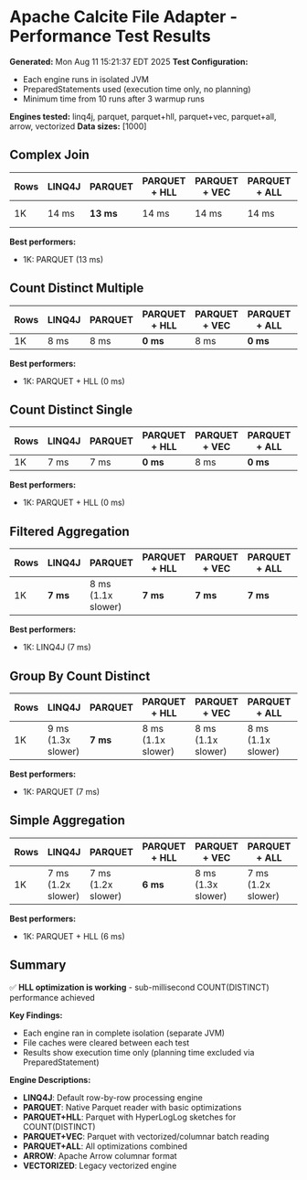 # Apache Calcite File Adapter - Performance Test Results

**Generated:** Mon Aug 11 15:21:37 EDT 2025
**Test Configuration:**
- Each engine runs in isolated JVM
- PreparedStatements used (execution time only, no planning)
- Minimum time from 10 runs after 3 warmup runs

**Engines tested:** linq4j, parquet, parquet+hll, parquet+vec, parquet+all, arrow, vectorized
**Data sizes:** [1000]

## Complex Join

| Rows | LINQ4J | PARQUET | PARQUET + HLL | PARQUET + VEC | PARQUET + ALL | ARROW | VECTORIZED |
|------|--------|--------|--------|--------|--------|--------|--------|
| 1K | 14 ms | **13 ms** | 14 ms | 14 ms | 14 ms | 14 ms | 15 ms (1.2x slower) |

**Best performers:**
- 1K: PARQUET (13 ms)

## Count Distinct Multiple

| Rows | LINQ4J | PARQUET | PARQUET + HLL | PARQUET + VEC | PARQUET + ALL | ARROW | VECTORIZED |
|------|--------|--------|--------|--------|--------|--------|--------|
| 1K | 8 ms | 8 ms | **0 ms** | 8 ms | **0 ms** | 11 ms | 8 ms |

**Best performers:**
- 1K: PARQUET + HLL (0 ms)

## Count Distinct Single

| Rows | LINQ4J | PARQUET | PARQUET + HLL | PARQUET + VEC | PARQUET + ALL | ARROW | VECTORIZED |
|------|--------|--------|--------|--------|--------|--------|--------|
| 1K | 7 ms | 7 ms | **0 ms** | 8 ms | **0 ms** | 7 ms | 7 ms |

**Best performers:**
- 1K: PARQUET + HLL (0 ms)

## Filtered Aggregation

| Rows | LINQ4J | PARQUET | PARQUET + HLL | PARQUET + VEC | PARQUET + ALL | ARROW | VECTORIZED |
|------|--------|--------|--------|--------|--------|--------|--------|
| 1K | **7 ms** | 8 ms (1.1x slower) | **7 ms** | **7 ms** | **7 ms** | **7 ms** | **7 ms** |

**Best performers:**
- 1K: LINQ4J (7 ms)

## Group By Count Distinct

| Rows | LINQ4J | PARQUET | PARQUET + HLL | PARQUET + VEC | PARQUET + ALL | ARROW | VECTORIZED |
|------|--------|--------|--------|--------|--------|--------|--------|
| 1K | 9 ms (1.3x slower) | **7 ms** | 8 ms (1.1x slower) | 8 ms (1.1x slower) | 8 ms (1.1x slower) | 9 ms (1.3x slower) | 8 ms (1.1x slower) |

**Best performers:**
- 1K: PARQUET (7 ms)

## Simple Aggregation

| Rows | LINQ4J | PARQUET | PARQUET + HLL | PARQUET + VEC | PARQUET + ALL | ARROW | VECTORIZED |
|------|--------|--------|--------|--------|--------|--------|--------|
| 1K | 7 ms (1.2x slower) | 7 ms (1.2x slower) | **6 ms** | 8 ms (1.3x slower) | 7 ms (1.2x slower) | 8 ms (1.3x slower) | 8 ms (1.3x slower) |

**Best performers:**
- 1K: PARQUET + HLL (6 ms)

## Summary

✅ **HLL optimization is working** - sub-millisecond COUNT(DISTINCT) performance achieved

**Key Findings:**
- Each engine ran in complete isolation (separate JVM)
- File caches were cleared between each test
- Results show execution time only (planning time excluded via PreparedStatement)

**Engine Descriptions:**
- **LINQ4J**: Default row-by-row processing engine
- **PARQUET**: Native Parquet reader with basic optimizations
- **PARQUET+HLL**: Parquet with HyperLogLog sketches for COUNT(DISTINCT)
- **PARQUET+VEC**: Parquet with vectorized/columnar batch reading
- **PARQUET+ALL**: All optimizations combined
- **ARROW**: Apache Arrow columnar format
- **VECTORIZED**: Legacy vectorized engine
